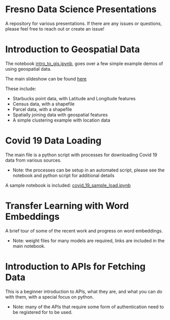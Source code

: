 # Fresno Data Science Presentations
A repository for various presentations. If there are any issues or questions, please feel free to reach out or create an issue!

Introduction to Geospatial Data
==
The notebook <a href=https://github.com/acsweet/fds_presentations/blob/master/intro_to_gis/intro_to_gis.ipynb>intro_to_gis.ipynb</a>, goes over a few simple example demos of using geospatial data.

The main slideshow can be found <a href="https://docs.google.com/presentation/d/1TMV1fWGHdGEHZUc6kiPRTPLyF1ykUO9GmOidzo5UNRw/edit?usp=sharing">here</a>

These include: 
- Starbucks point data, with Latitude and Longitude features
- Census data, with a shapefile
- Parcel data, with a shapefile
- Spatially joining data with geospatial features
- A simple clustering example with location data

Covid 19 Data Loading
==
The main file is a python script with processes for downloading Covid 19 data from various sources.
- Note: the processes can be setup in an automated script, please see the notebook and python script for additional details

A sample notebook is included: <a href=https://github.com/acsweet/fds_presentations/blob/master/covid_19/covid_19_sample_load.ipynb>covid_19_sample_load.ipynb</a>

Transfer Learning with Word Embeddings
==
A brief tour of some of the recent work and progress on word embeddings.
- Note: weight files for many models are required, links are included in the main notebook.

Introduction to APIs for Fetching Data
==
This is a beginner introduction to APIs, what they are, and what you can do with them, with a special focus on python.
- Note: many of the APIs that require some form of authentication need to be registered for to be used.
